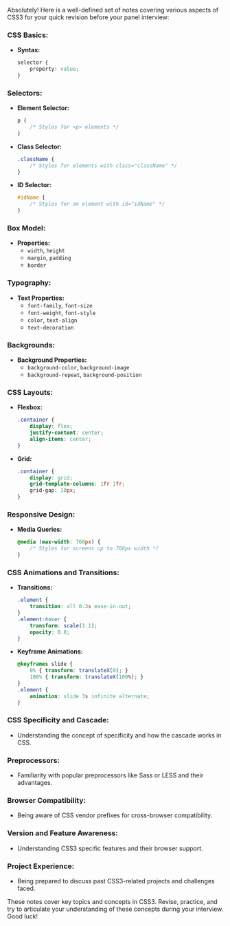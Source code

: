 Absolutely! Here is a well-defined set of notes covering various aspects of CSS3 for your quick revision before your panel interview:

### CSS Basics:

- **Syntax:**
  ```css
  selector {
      property: value;
  }
  ```

### Selectors:

- **Element Selector:**
  ```css
  p {
      /* Styles for <p> elements */
  }
  ```

- **Class Selector:**
  ```css
  .className {
      /* Styles for elements with class="className" */
  }
  ```

- **ID Selector:**
  ```css
  #idName {
      /* Styles for an element with id="idName" */
  }
  ```

### Box Model:

- **Properties:**
  - `width`, `height`
  - `margin`, `padding`
  - `border`

### Typography:

- **Text Properties:**
  - `font-family`, `font-size`
  - `font-weight`, `font-style`
  - `color`, `text-align`
  - `text-decoration`

### Backgrounds:

- **Background Properties:**
  - `background-color`, `background-image`
  - `background-repeat`, `background-position`

### CSS Layouts:

- **Flexbox:**
  ```css
  .container {
      display: flex;
      justify-content: center;
      align-items: center;
  }
  ```

- **Grid:**
  ```css
  .container {
      display: grid;
      grid-template-columns: 1fr 1fr;
      grid-gap: 10px;
  }
  ```

### Responsive Design:

- **Media Queries:**
  ```css
  @media (max-width: 768px) {
      /* Styles for screens up to 768px width */
  }
  ```

### CSS Animations and Transitions:

- **Transitions:**
  ```css
  .element {
      transition: all 0.3s ease-in-out;
  }
  .element:hover {
      transform: scale(1.1);
      opacity: 0.8;
  }
  ```

- **Keyframe Animations:**
  ```css
  @keyframes slide {
      0% { transform: translateX(0); }
      100% { transform: translateX(100%); }
  }
  .element {
      animation: slide 3s infinite alternate;
  }
  ```

### CSS Specificity and Cascade:

- Understanding the concept of specificity and how the cascade works in CSS.

### Preprocessors:

- Familiarity with popular preprocessors like Sass or LESS and their advantages.

### Browser Compatibility:

- Being aware of CSS vendor prefixes for cross-browser compatibility.

### Version and Feature Awareness:

- Understanding CSS3 specific features and their browser support.

### Project Experience:

- Being prepared to discuss past CSS3-related projects and challenges faced.

These notes cover key topics and concepts in CSS3. Revise, practice, and try to articulate your understanding of these concepts during your interview. Good luck!